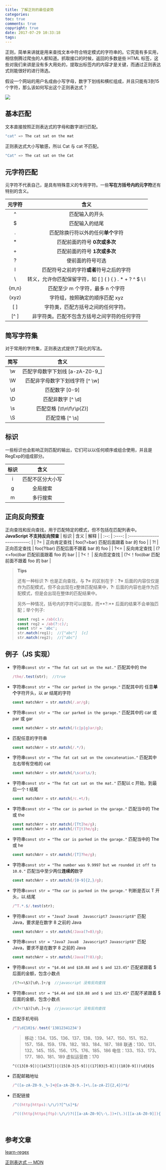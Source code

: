 ```yaml
---
title: 了解正则的最佳姿势
categories: 
toc: true
comments: true
copyright: true
date: 2017-07-29 10:33:18
tags:
---
```


正则，简单来讲就是用来查找文本中符合特定模式的字符串的。它究竟有多实用，相信倒腾过爬虫的人都知道。抓取接口的时候，返回的多数是些 HTML 标签，这些对我们来讲是没有多大用处的，提取出标签内的内容才是关键，而通过正则表达式则能很好的进行筛选。

<!--more-->

假设一个网站的用户名成由小写字母，数字下划线和横杠组成，并且只能有3到15个字符，那么该如何写出这个正则表达式？

![](/images/regex_username.png)

## 基本匹配

文本直接按照正则表达式的字母和数字进行匹配。

```java
"cat" => The cat sat on the mat
```

正则表达式大小写敏感，所以 Cat 与 cat 不匹配。

```java
"Cat" => The cat sat on the Cat
```

## 元字符匹配

元字符不代表自己，是具有特殊意义的专用字符。一些**写在方括号内的元字符**还有特别的含义。

|  元字符  |                    含义                    |
| :---: | :--------------------------------------: |
|   ^   |                 匹配输入的开头                  |
|   $   |                 匹配输入的结尾                  |
|   .   |           匹配除换行符以外的任何**单个**字符            |
|   *   |            匹配前面的符号 **0次或多次**             |
|   +   |            匹配前面的符号 **1次或多次**             |
|   ?   |                 使前面的符号可选                 |
|   l   |          匹配符号之前的字符**或者**符号之后的字符          |
|   \   | 转义，允许你匹配保留字符，如  [ ] ( ) { } . * + ? ^ $ \ l |
| {m,n} |           匹配至少 m 个字符，最多 n 个字符            |
| (xyz) |            字符组，按照确定的顺序匹配 xyz             |
|  [ ]  |            字符类，匹配方括号之间的任何字符。             |
| [^ ]  |          非字符类。匹配不包含方括号之间字符的任何字符          |

## 简写字符集

对于常用的字符集，正则表达式提供了简化的写法。

|  简写  |           含义           |
| :--: | :--------------------: |
|  \w  | 匹配字母数字下划线 [a-zA-Z0-9_] |
|  \W  |  匹配非字母数字下划线字符 [^ \w\]  |
|  \d  |       匹配数字 [0-9]       |
|  \D  |     匹配非数字 [^ \d\]      |
|  \s  |  匹配空格 [\t\n\f\r\p{Z}]  |
|  \S  |      匹配空格 [^ \s\]      |

## 标识

一些标识也会影响正则匹配的输出，它们可以以任何顺序或组合使用，并且是RegExp的组成部分。

|  标识  |    含义    |
| :--: | :------: |
|  i   | 匹配不区分大小写 |
|  g   |   全局搜索   |
|  m   |   多行搜索   |

## 正向反向预查

正向查找和反向查找，用于匹配特定的模式，但不包括在匹配列表中。**JavaScript 不支持反向预查**
|  标识  |   含义   |              解释               |
| :--: | :----: | :---------------------------: |
|  ?=  | 正向肯定查找 |  foo(?=bar) 匹配后面跟着 bar 的 foo  |
|  ?!  | 正向否定查找 | foo(?!bar) 匹配后面不跟着 bar 的 foo  |
| ?<=  | 反向肯定查找 | (?<=foo)bar 匹配前面跟着 foo 的 bar  |
| ?<！  | 反向否定查找 | (?<！foo)bar 匹配前面不跟着 foo 的 bar |

> **Tips**
>
> 还有一种标识 **?:**  也是正向查找，与 **?=** 的区别在于：**?=** 后面的内容仅仅是作为匹配模式，但不会出现在z整体匹配结果中，**?:** 后面的内容也是作为匹配模式，但是会出现在整体的匹配结果中。
>
> 另外一种情况，括号内的字符可以提取，而**?:** 后面的结果不会单独匹配；举个列子:
>
> ```javascript
> const reg1 = /ab(c)/;
> const reg2 = /ab(?:c)/;
> const str = 'abc';
> str.match(reg1);  //["abc"]  [c]
> str.match(reg2);  //["abc"]
> ```

## 例子（JS 实现）

- 字符串`const str = "The fat cat sat on the mat."` 匹配其中的 the 

  ```javascript
  /the/.test(str);  //true
  ```

- 字符串`const str = "The car parked in the garage."` 匹配其中的 任意**单个**字符开头，以 ar 结尾的字符

  ```javascript
  const matchArr = str.match(/.ar/g);
  ```

- 字符串`const str = "The car parked in the garage."` 匹配其中的  car 或 par 或 gar 

  ```javascript
  const matchArr = str.match(/(c|p|g)ar/g);
  ```

- 匹配任意的字符串

  ```javascript
  const matchArr = str.match(/.*/);
  ```

- 字符串`const str = "The fat cat sat on the concatenation."` 匹配其中左右带有空格的 cat

  ```javascript
  const matchArr = str.match(/\scat\s/);
  ```

- 字符串`const str = "The fat cat sat on the mat."` 匹配以 c 开始，到最后一个 t 结尾

  ```javascript
  const matchArr = str.match(/c.+t/);
  ```

- ​字符串`const str = "The car is parked in the garage."` 匹配当中的 The 或 the

  ```javascript
  const matchArr = str.match(/[Tt]he/g);
  const matchArr = str.match(/(T|t)he/g);
  ```

- 字符串`const str = "The car is parked in the garage."` 匹配当中的 The 或 he

  ```javascript
  const matchArr = str.match(/[T]?he/g);
  ```

- ​字符串`const str = "The number was 9.9997 but we rounded it off to 10.0."` 匹配当中至少两位**连续的**数字

  ```javascript
  const matchArr = str.match(/[0-9]{2,}/g);
  ```

- 字符串`const str = "The car is parked in the garage."` 判断是否以 T 开头，以.结尾

  ```javascript
  /^T.*.$/.test(str);
  ```

- 字符串`const str = "Java7 Java8  Javascript7 Javascript8"` 匹配 Java，要求是在数字 8 之前的 Java

  ```javascript
  const matchArr = str.match(/Java(?=8)/g);
  ```

- 字符串`const str = "Java7 Java8  Javascript7 Javascript8"` 匹配 Java，要求不是在数字 8 之前的 Java

  ```javascript
  const matchArr = str.match(/Java(?!8)/g);
  ```


- 字符串`const str = "$4.44 and $10.88 and $ and 123.45"` 匹配紧跟着 $ 后面的金额，包含小数点

  ```php
  /(?<=\$)[\d\.]+/g  //javascript 没有反向查找
  ```


- 字符串`const str = "$4.44 and $10.88 and $ and 123.45"` 匹配不紧跟着 $ 后面的金额，包含小数点

  ```php
  /(?<!\$)[\d\.]+/g  //javascript 没有反向查找
  ```


- 匹配手机号码 

  ```javascript
  /^1\d{10}$/.test('13812341234')
  ```

  > 移动：134、135、136、137、138、139、147、150、151、152、157、158、159、178、182、183、184、187、188
  > 联通：130、131、132、145、155、156、175、176、185、186
  > 电信：133、153、173、177、180、181、189
  > 虚拟运营商：170

  `^((13[0-9])|(14[57])|(15[0-3|5-9])|(17[03|5-8])|(18[0-9]))\d{8}$`

- 匹配邮箱地址 

  ```javascript
  /^([a-zA-Z0-9._%-]+@[a-zA-Z0-9.-]+\.[a-zA-Z]{2,4})*$/
  ```

- 匹配链接

  ```javascript
  /^((http|https):\/\/)?[^\s]*$/
  ```

  ```javascript
  /^(((http|https|ftp):\/\/)?([[a-zA-Z0-9]\-\.])+(\.)([[a-zA-Z0-9]]){2,4}([[a-zA-Z0-9]\/+=%&_\.~?\-]*))*$/
  ```

  ​

## 参考文章

[learn-regex](https://github.com/zeeshanu/learn-regex)

[正则表达式 -- MDN](https://developer.mozilla.org/zh-CN/docs/Web/JavaScript/Guide/Regular_Expressions)

